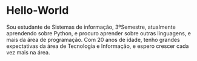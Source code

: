 # Hello-World
Sou estudante de Sistemas de informação, 3ºSemestre, atualmente aprendendo sobre Python, e procuro aprender sobre outras linguagens, e mais da área de programação.
Com 20 anos de idade, tenho grandes expectativas da área de Tecnologia e Informação, e espero crescer cada vez mais na área.
